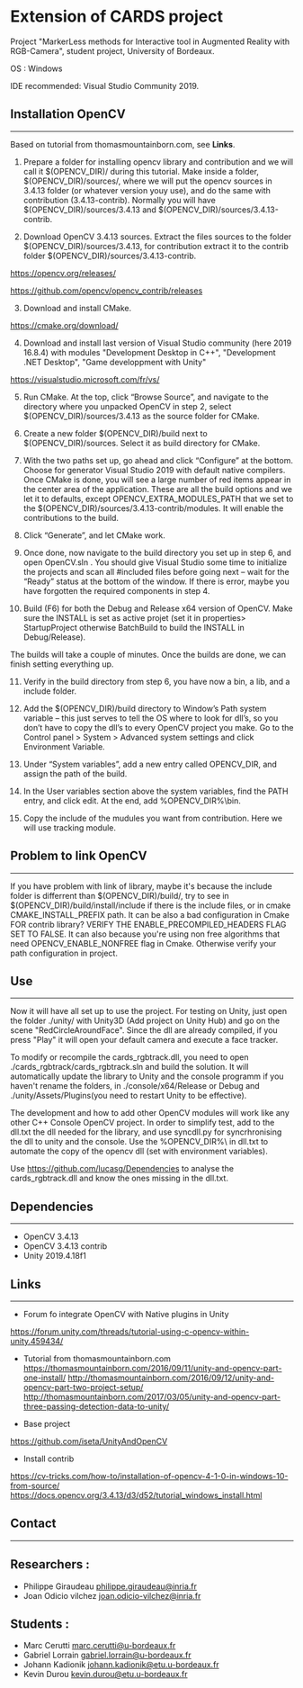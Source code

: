 # Extension of CARDS project

Project "MarkerLess methods for Interactive tool in Augmented Reality with RGB-Camera", student project, University of Bordeaux.

OS : Windows

IDE recommended:  Visual Studio Community 2019.

## Installation OpenCV
---

Based on tutorial from thomasmountainborn.com, see **Links**.

1. Prepare a folder for installing opencv library and contribution and we will call it $(OPENCV_DIR)/ during this tutorial. Make inside a folder, $(OPENCV_DIR)/sources/, where we will put the opencv sources in 3.4.13 folder (or whatever version youy use), and do the same with contribution (3.4.13-contrib). Normally you will have $(OPENCV_DIR)/sources/3.4.13 and $(OPENCV_DIR)/sources/3.4.13-contrib.

2.  Download OpenCV 3.4.13 sources. Extract the files sources to the folder $(OPENCV_DIR)/sources/3.4.13, for contribution extract it to the contrib folder $(OPENCV_DIR)/sources/3.4.13-contrib.

https://opencv.org/releases/

https://github.com/opencv/opencv_contrib/releases

3. Download and install CMake.

https://cmake.org/download/

4. Download and install last version of Visual Studio community (here 2019 16.8.4) with modules "Development Desktop in C++", "Development .NET Desktop", "Game developpment with Unity"

https://visualstudio.microsoft.com/fr/vs/

5. Run CMake. At the top, click “Browse Source”, and navigate to the directory where you unpacked OpenCV in step 2, select $(OPENCV_DIR)/sources/3.4.13 as the source folder for CMake.

6. Create a new folder $(OPENCV_DIR)/build next to $(OPENCV_DIR)/sources. Select it as build directory for CMake.

7. With the two paths set up, go ahead and click “Configure” at the bottom. Choose  for generator Visual Studio 2019 with default native compilers. Once CMake is done, you will see a large number of red items appear in the center area of the application. These are all the build options and we let it to defaults, except OPENCV_EXTRA_MODULES_PATH that we set to the $(OPENCV_DIR)/sources/3.4.13-contrib/modules. It will enable the contributions to the build.

8. Click “Generate”, and let CMake work.

9. Once done, now navigate to the build directory you set up in step 6, and open OpenCV.sln . You should give Visual Studio some time to initialize the projects and scan all #included files before going next – wait for the “Ready” status at the bottom of the window. If there is error, maybe you have forgotten the required components in step 4.

10. Build (F6) for both the Debug and Release x64 version of OpenCV. Make sure the INSTALL is set as active projet (set it in properties> StartupProject otherwise BatchBuild to build the INSTALL in Debug/Release).

The builds will take a couple of minutes. Once the builds are done, we can finish setting everything up.

11. Verify in the build directory from step 6, you have now a bin, a lib, and a include folder. 

12. Add the $(OPENCV_DIR)/build directory to Window’s Path system variable – this just serves to tell the OS where to look for dll’s, so you don’t have to copy the dll’s to every OpenCV project you make. Go to the Control panel > System > Advanced system settings and click Environment Variable.

13. Under “System variables”, add a new entry called OPENCV_DIR, and assign the path of the build.

14. In the User variables section above the system variables, find the PATH entry, and click edit. At the end, add %OPENCV_DIR%\bin.

15. Copy the include of the mudules you want from contribution. Here we will use tracking module.

## Problem to link OpenCV
---

If you have problem with link of library, maybe it's because the include folder is differrent than $(OPENCV_DIR)/build/, try to see in $(OPENCV_DIR)/build/install/include if there is the include files, or in cmake CMAKE_INSTALL_PREFIX path. It can be also a bad configuration in Cmake FOR contrib library? VERIFY THE ENABLE_PRECOMPILED_HEADERS FLAG SET TO FALSE.
It can also because you're using non free algorithms that need OPENCV_ENABLE_NONFREE flag in Cmake. Otherwise verify your path configuration in project.

## Use
---

Now it will have all set up to use the project. For testing on Unity, just open the folder ./unity/ with Unity3D (Add project on Unity Hub) and go on the scene "RedCircleAroundFace".
Since the dll are already compiled, if you press "Play" it will open your default camera and execute a face tracker.

To modify or recompile the cards_rgbtrack.dll, you need to open ./cards_rgbtrack/cards_rgbtrack.sln and build the solution. It will automatically update the library to Unity and the console programm if you haven't rename the folders, in ./console/x64/Release or Debug and ./unity/Assets/Plugins(you need to restart Unity to be effective). 

The development and how to add other OpenCV modules will work like any other C++ Console OpenCV project. In order to simplify test, add to the dll.txt the dll needed for the library, and use syncdll.py for syncrhronising the dll to unity and the console. Use the %OPENCV_DIR%\ in dll.txt to automate the copy of the opencv dll (set with environment variables).

Use https://github.com/lucasg/Dependencies to analyse the cards_rgbtrack.dll and know the ones missing in the dll.txt.

## Dependencies
---

- OpenCV 3.4.13
- OpenCV 3.4.13 contrib
- Unity 2019.4.18f1

## Links
---

- Forum fo integrate OpenCV with Native plugins in Unity

https://forum.unity.com/threads/tutorial-using-c-opencv-within-unity.459434/

- Tutorial from thomasmountainborn.com
https://thomasmountainborn.com/2016/09/11/unity-and-opencv-part-one-install/
http://thomasmountainborn.com/2016/09/12/unity-and-opencv-part-two-project-setup/
http://thomasmountainborn.com/2017/03/05/unity-and-opencv-part-three-passing-detection-data-to-unity/

- Base project 

https://github.com/iseta/UnityAndOpenCV

- Install contrib

https://cv-tricks.com/how-to/installation-of-opencv-4-1-0-in-windows-10-from-source/
https://docs.opencv.org/3.4.13/d3/d52/tutorial_windows_install.html

## Contact
---

Researchers :
---
- Philippe Giraudeau <philippe.giraudeau@inria.fr>
- Joan Odicio vilchez <joan.odicio-vilchez@inria.fr>

Students :
---
- Marc Cerutti <marc.cerutti@u-bordeaux.fr>
- Gabriel Lorrain <gabriel.lorrain@u-bordeaux.fr>
- Johann Kadionik <johann.kadionik@etu.u-bordeaux.fr>
- Kevin Durou <kevin.durou@etu.u-bordeaux.fr>